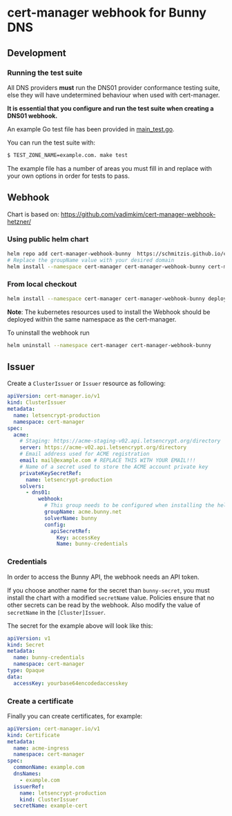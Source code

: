 # cert-manager webhook for Bunny DNS

## Development

### Running the test suite

All DNS providers **must** run the DNS01 provider conformance testing suite,
else they will have undetermined behaviour when used with cert-manager.

**It is essential that you configure and run the test suite when creating a
DNS01 webhook.**

An example Go test file has been provided in [main_test.go](https://gitlab.com/digilol/cert-manager-webhook-bunny/-/blob/master/main_test.go).

You can run the test suite with:

```bash
$ TEST_ZONE_NAME=example.com. make test
```

The example file has a number of areas you must fill in and replace with your
own options in order for tests to pass.

## Webhook
Chart is based on: https://github.com/vadimkim/cert-manager-webhook-hetzner/

### Using public helm chart
```bash
helm repo add cert-manager-webhook-bunny  https://schmitzis.github.io/cert-manager-webhook-bunny /
# Replace the groupName value with your desired domain
helm install --namespace cert-manager cert-manager-webhook-bunny cert-manager-webhook-bunny/cert-manager-webhook-bunny --set groupName=acme.bunny.net
```

### From local checkout

```bash
helm install --namespace cert-manager cert-manager-webhook-bunny deploy/cert-manager-webhook-bunny
```
**Note**: The kubernetes resources used to install the Webhook should be deployed within the same namespace as the cert-manager.

To uninstall the webhook run
```bash
helm uninstall --namespace cert-manager cert-manager-webhook-bunny
```

## Issuer

Create a `ClusterIssuer` or `Issuer` resource as following:
```yaml
apiVersion: cert-manager.io/v1
kind: ClusterIssuer
metadata:
  name: letsencrypt-production
  namespace: cert-manager
spec:
  acme:
    # Staging: https://acme-staging-v02.api.letsencrypt.org/directory
    server: https://acme-v02.api.letsencrypt.org/directory
    # Email address used for ACME registration
    email: mail@example.com # REPLACE THIS WITH YOUR EMAIL!!!
    # Name of a secret used to store the ACME account private key
    privateKeySecretRef:
      name: letsencrypt-production
    solvers:
      - dns01:
          webhook:
            # This group needs to be configured when installing the helm package, otherwise the webhook won't have permission to create an ACME challenge for this API group.
            groupName: acme.bunny.net
            solverName: bunny
            config:
              apiSecretRef:
                Key: accessKey
                Name: bunny-credentials
```

### Credentials
In order to access the Bunny API, the webhook needs an API token.

If you choose another name for the secret than `bunny-secret`, you must install the chart with a modified `secretName` value. Policies ensure that no other secrets can be read by the webhook. Also modify the value of `secretName` in the `[Cluster]Issuer`.

The secret for the example above will look like this:
```yaml
apiVersion: v1
kind: Secret
metadata:
  name: bunny-credentials
  namespace: cert-manager
type: Opaque
data:
  accessKey: yourbase64encodedaccesskey
```

### Create a certificate

Finally you can create certificates, for example:

```yaml
apiVersion: cert-manager.io/v1
kind: Certificate
metadata:
  name: acme-ingress
  namespace: cert-manager
spec:
  commonName: example.com
  dnsNames:
    - example.com
  issuerRef:
    name: letsencrypt-production
    kind: ClusterIssuer
  secretName: example-cert
```
